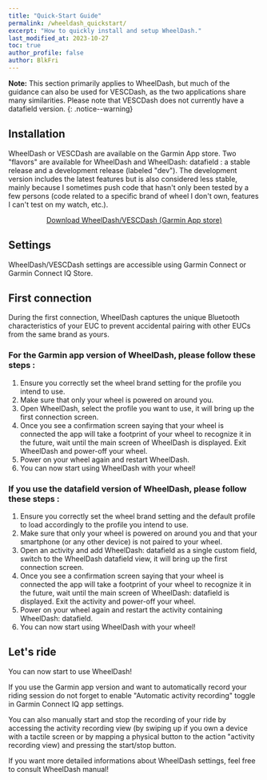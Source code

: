 ```yaml
---
title: "Quick-Start Guide"
permalink: /wheeldash_quickstart/
excerpt: "How to quickly install and setup WheelDash."
last_modified_at: 2023-10-27
toc: true
author_profile: false
author: BlkFri
---
```


**Note:** This section primarily applies to WheelDash, but much of the guidance can also be used for VESCDash, as the two applications share many similarities. Please note that VESCDash does not currently have a datafield version.
{: .notice--warning}

## Installation

WheelDash or VESCDash are available on the Garmin App store. Two "flavors" are available for WheelDash and WheelDash: datafield : a stable release and a development release (labeled "dev"). The development version includes the latest features but is also considered less stable, mainly because I sometimes push code that hasn't only been tested by a few persons (code related to a specific brand of wheel I don't own, features I can't test on my watch, etc.).

<center>
<a href="https://apps.garmin.com/fr-FR/developer/2f1a5cdb-e881-4674-b4e1-9e53fe61596b/apps" class="btn btn--success"  target="_blank" rel="noopener noreferrer">Download WheelDash/VESCDash (Garmin App store)</a>
</center>

## Settings

WheelDash/VESCDash settings are accessible using Garmin Connect or Garmin Connect IQ Store.

## First connection

During the first connection, WheelDash captures the unique Bluetooth characteristics of your EUC to prevent accidental pairing with other EUCs from the same brand as yours.

### For the Garmin app version of WheelDash, please follow these steps :

1. Ensure you correctly set the wheel brand setting for the profile you intend to use.
2. Make sure that only your wheel is powered on around you.
3. Open WheelDash, select the profile you want to use, it will bring up the first connection screen.
4. Once you see a confirmation screen saying that your wheel is connected the app will take a footprint of your wheel to recognize it in the future, wait until the main screen of WheelDash is displayed. Exit WheelDash and power-off your wheel.
5. Power on your wheel again and restart WheelDash.
6. You can now start using WheelDash with your wheel!

### If you use the datafield version of WheelDash, please follow these steps :

1. Ensure you correctly set the wheel brand setting and the default profile to load accordingly to the profile you intend to use.
2. Make sure that only your wheel is powered on around you and that your smartphone (or any other device) is not paired to your wheel.
3. Open an activity and add WheelDash: datafield as a single custom field, switch to the WheelDash datafield view, it will bring up the first connection screen.
4. Once you see a confirmation screen saying that your wheel is connected the app will take a footprint of your wheel to recognize it in the future, wait until the main screen of WheelDash: datafield is displayed. Exit the activity and power-off your wheel.
5. Power on your wheel again and restart the activity containing WheelDash: datafield.
6. You can now start using WheelDash with your wheel!

## Let's ride

You can now start to use WheelDash!

If you use the Garmin app version and want to automatically record your riding session do not forget to enable "Automatic activity recording" toggle in Garmin Connect IQ app settings.

You can also manually start and stop the recording of your ride by accessing the activity recording view (by swiping up if you own a device with a tactile screen or by mapping a physical button to the action "activity recording view) and pressing the start/stop button.

If you want more detailed informations about WheelDash settings, feel free to consult WheelDash manual!
